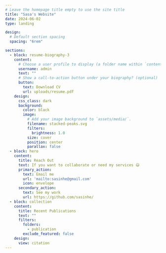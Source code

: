 ```yaml
---
# Leave the homepage title empty to use the site title
title: "Sasa's Website"
date: 2024-06-02
type: landing

design:
  # Default section spacing
  spacing: "6rem"

sections:
  - block: resume-biography-3
    content:
      # Choose a user profile to display (a folder name within `content/authors/`)
      username: admin
      text: ""
      # Show a call-to-action button under your biography? (optional)
      button:
        text: Download CV
        url: uploads/resume.pdf
    design:
      css_class: dark
      background:
        color: black
        image:
          # Add your image background to `assets/media/`.
          filename: stacked-peaks.svg
          filters:
            brightness: 1.0
          size: cover
          position: center
          parallax: false
  - block: hero
    content:
      title: Reach Out
      text: If you want to collaborate or need my services 😃
      primary_action:
        text: Email me
        url: 'mailto:sasinhe@gmail.com'
        icon: envelope
      secondary_action:
        text: See my work
        url: https://github.com/sasinhe/
  - block: collection
    content:
      title: Recent Publications
      text: ""
      filters:
        folders:
          - publication
        exclude_featured: false
    design:
      view: citation
---
```

